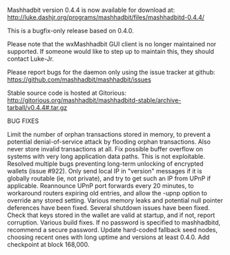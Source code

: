 Mashhadbit version 0.4.4 is now available for download at:
http://luke.dashjr.org/programs/mashhadbit/files/mashhadbitd-0.4.4/

This is a bugfix-only release based on 0.4.0.

Please note that the wxMashhadbit GUI client is no longer maintained nor supported. If someone would like to step up to maintain this, they should contact Luke-Jr.

Please report bugs for the daemon only using the issue tracker at github:
https://github.com/mashhadbit/mashhadbit/issues

Stable source code is hosted at Gitorious:
http://gitorious.org/mashhadbit/mashhadbitd-stable/archive-tarball/v0.4.4#.tar.gz

BUG FIXES

Limit the number of orphan transactions stored in memory, to prevent a potential denial-of-service attack by flooding orphan transactions. Also never store invalid transactions at all.
Fix possible buffer overflow on systems with very long application data paths. This is not exploitable.
Resolved multiple bugs preventing long-term unlocking of encrypted wallets (issue #922).
Only send local IP in "version" messages if it is globally routable (ie, not private), and try to get such an IP from UPnP if applicable.
Reannounce UPnP port forwards every 20 minutes, to workaround routers expiring old entries, and allow the -upnp option to override any stored setting.
Various memory leaks and potential null pointer deferences have been
fixed.
Several shutdown issues have been fixed.
Check that keys stored in the wallet are valid at startup, and if not,
report corruption.
Various build fixes.
If no password is specified to mashhadbitd, recommend a secure password.
Update hard-coded fallback seed nodes, choosing recent ones with long uptime and versions at least 0.4.0.
Add checkpoint at block 168,000.

